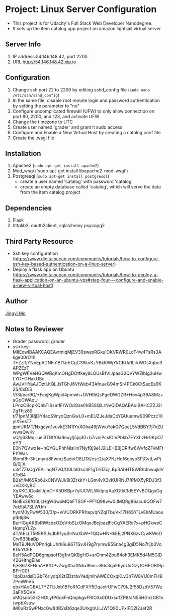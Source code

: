 # Project: Linux Server Configuration 
- This project is for Udacity's Full Stack Web Developer Nanodegree.
- It sets up the item catalog app project on amazon lightsail virtual server

## Server Info
1. IP address:54.146.148.42, port 2200
2. URL http://54.146.148.42.xip.io

## Configuration 
1. Change ssh port 22 to 2200 by editing sshd_config file (`sudo nano /etc/ssh/sshd_config`)
2. In the same file, disable root remote login and password authentication by setting the parameter to "no"
3. Configure uncomplicated firewall (UFW) to only allow connection on port 80, 2200, and 123, and activate UFW
4. Change the timezone to UTC
5. Create user named 'grader' and grant it sudo access
6. Configure and Enable a New Virtual Host by creating a catalog.conf file 
7. Create the .wsgi file 

## Installation
1. Apache2 (`sudo apt-get install apache2`)
2. Mod_wsgi ('sudo apt-get install libapache2-mod-wsgi')
3. Postgreaql (`sudo apt-get install postgresql`)
   - create a user named 'catalog' with password 'catalog'
   - create an empty database called 'catalog', which will serve the data from the item catalog project

## Dependencies

1. Flask
2. httplib2, oauth2client, sqlalchemy psycopg2


## Third Party Resource

- Ssh key configuration (https://www.digitalocean.com/community/tutorials/how-to-configure-ssh-key-based-authentication-on-a-linux-server)
- Deploy a flask app on Ubuntu (https://www.digitalocean.com/community/tutorials/how-to-deploy-a-flask-application-on-an-ubuntu-vps#step-four-–-configure-and-enable-a-new-virtual-host)

## Author

[Jingyi Mo](mailto:jingyim62015@gmail.com)

## Notes to Reviewer
- Grader password: grader
- ssh key: MIIEowIBAAKCAQEAvtmlqMjEV39swexRGkulOKVRWR0LoF4w4FsRs3Akge00rO1h
T+Zzj1jYNnEpADNFn1Bf1JrECgC39kvKzYBkl0WjYkCBUa1LrkWOsXqbc3APZEzT
WPgWFVeHGQWBqKmOHgDOtfkey9LQUsBfVlJpasG2QvYWZlbIg2uHwLYO+OHakUSc
AwJVHYaAJOztIJtQLJsTGhJ6VtWeb43AfnueG94mSr4PCk0CtSaqEa9K2S/0xDlS
V/3i/ear9Q/+FaejKgWpcl4pmwh+DVHRiQsPgeDWGZR+Hev4p39A8Mz+aGpOWAqU
LPnzCBcpKQhbTISsm1F/WOdGze0hB5SQiLrNvQIDAQABAoIBAHCZZJ2iZgThjz8S
t/71pnM3Rjl3Y4aoS9nyoQznGwL0+mEUZJeJdaCbYGUuemw909Pczc1XylXEesT7
jpmUKMT/Nxgeyq1vuvkE3N1lYxXGha49jWwuYokQ7QocL5VdBBY7j7nZUwwaQwKv
sQ/y63Mq+uei3TBf/0laReuy/j5jq30+b7ivolPcslOmPbkb7EYXhzHr0KpO7qY3
E0N7QVwx1e+hQYGUPhhNlsHn7NyfBj9e1J2lLE+BBjORifw6WvfoZFvMFtF1fWas
l8hmRhr3hLmyn/8FwmzSadvtO8LRX/esc2/aX7KzHdf6cbyp3PjGvtLwPjQ/0jlX
c3r17ZkCgYEA+nqN7vG/O0LhlGsc3F1gTrElZcjLBp3AbHT8WBh4nwujklVtDbB4
B2aY/M6SRp6JkCNVWJi/9l3ZrkkY+LGm4vX3vKUIRNJ7/PMX5yRDJ3f3+vDKKyBC
XqXKCJCoikiIJgnO+K5DKBpr7ylUCWLWklptqAaXGfkt3d5EYvBDQgsCgYEAww6c
NoIEx36fG0LLHgWSwxMQbFTSOF+PF1Q98ww0JMQRg86acu6QOFw77ek5jA7SLWUm
hyoM0yFwW530/3/p+wVUORKPR1tep/qNZqITbuVx17H6SY1LvEkMUaouptbtij8w
BuHlGgAK9bRiWzbeOZeVrbSLrOMqxJBcjbazlFcCgYAERd7x+pHGkweCHqmpYLZp
4T/AEsLT5BEKSJydbB1yqSIrNuXbW+1QQwHNHkEEj2PNX6zvC/wKWeOCw6B3baBp
MsT9JNuVQPn4gLUhrk6u9671SvJH9g7rymw95Sna4g3giD5No7tljb3VoKDcYCFE
8eH5AdPGD6gmpsoH3g1nrQKBgHO+srGhm4Zpu64oh3EMK5d4M5GlD42GHtngElas
EjES67XEHmA+8fOPv7wgXhafINbxI9im+i86s3qaE6ydUdGzytOHEOBt9pBFHC0f
1dpDardslDGbF6rlydqX2tEDzrbvYedjmlhAWECOxqKLv3h7W8VU0mFH97PmWhV5
qbxHAoGBAL7YZTUJxb1BFoRfCdFXY5DqJelrUFwC79fJ2f55DzdV57Wz3aFX5QVV
xMQsob53k2HOLytP6qkFnQmpkgvFRtO3x0DUxsdfZR8/aN55HGnzGB1n/wpbXsuw
iM0uRzSwPNxcGw84R2sD6zqe3UrkgbULJW1Q90UFxlFD2l2Jef2R
